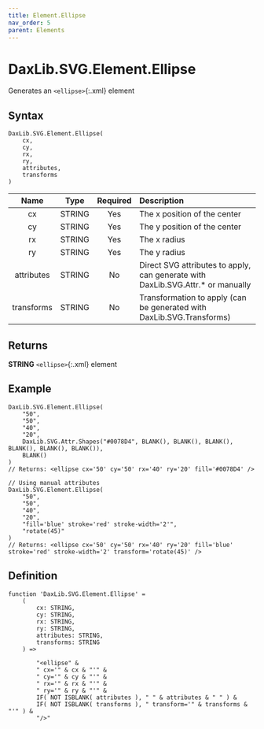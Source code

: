```yaml
---
title: Element.Ellipse
nav_order: 5
parent: Elements
---
```


# DaxLib.SVG.Element.Ellipse

Generates an `<ellipse>`{:.xml} element

## Syntax

```dax
DaxLib.SVG.Element.Ellipse(
    cx, 
    cy, 
    rx, 
    ry, 
    attributes, 
    transforms
)
```

| Name       | Type   | Required | Description                                                                |
|:----------:|:------:|:--------:|:---------------------------------------------------------------------------|
| cx         | STRING | Yes      | The x position of the center                                               |
| cy         | STRING | Yes      | The y position of the center                                               |
| rx         | STRING | Yes      | The x radius                                                               |
| ry         | STRING | Yes      | The y radius                                                               |
| attributes | STRING | No       | Direct SVG attributes to apply, can generate with DaxLib.SVG.Attr.* or manually |
| transforms | STRING | No       | Transformation to apply (can be generated with DaxLib.SVG.Transforms)     |

## Returns

**STRING** `<ellipse>`{:.xml} element

## Example

```dax
DaxLib.SVG.Element.Ellipse(
	"50", 
	"50", 
	"40", 
	"20", 
	DaxLib.SVG.Attr.Shapes("#0078D4", BLANK(), BLANK(), BLANK(), BLANK(), BLANK(), BLANK()), 
	BLANK()
)
// Returns: <ellipse cx='50' cy='50' rx='40' ry='20' fill='#0078D4' />

// Using manual attributes
DaxLib.SVG.Element.Ellipse(
	"50", 
	"50", 
	"40", 
	"20", 
	"fill='blue' stroke='red' stroke-width='2'", 
	"rotate(45)"
)
// Returns: <ellipse cx='50' cy='50' rx='40' ry='20' fill='blue' stroke='red' stroke-width='2' transform='rotate(45)' />
```

## Definition

```dax
function 'DaxLib.SVG.Element.Ellipse' = 
    (
        cx: STRING,
        cy: STRING,
        rx: STRING,
        ry: STRING,
        attributes: STRING,
        transforms: STRING
    ) =>

        "<ellipse" &
        " cx='" & cx & "'" &
        " cy='" & cy & "'" &
        " rx='" & rx & "'" &
        " ry='" & ry & "'" &
        IF( NOT ISBLANK( attributes ), " " & attributes & " " ) &
        IF( NOT ISBLANK( transforms ), " transform='" & transforms & "'" ) & 
        "/>"
```